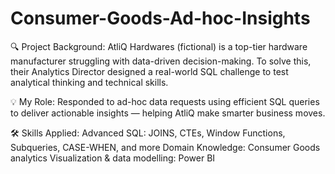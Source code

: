 # Consumer-Goods-Ad-hoc-Insights
🔍 Project Background:
 AtliQ Hardwares (fictional) is a top-tier hardware manufacturer struggling with data-driven decision-making. To solve this, their Analytics Director designed a real-world SQL challenge to test analytical thinking and technical skills.

💡 My Role:
Responded to ad-hoc data requests using efficient SQL queries to deliver actionable insights — helping AtliQ make smarter business moves.

🛠️ Skills Applied:
Advanced SQL: JOINS, CTEs, Window Functions, Subqueries, CASE-WHEN, and more
Domain Knowledge: Consumer Goods analytics
Visualization & data modelling: Power BI
